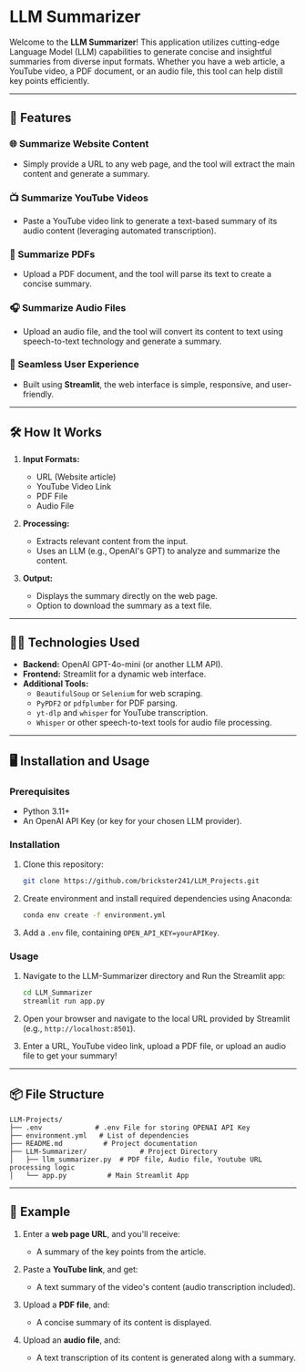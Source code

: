 # LLM Summarizer

Welcome to the **LLM Summarizer**! This application utilizes cutting-edge Language Model (LLM) capabilities to generate concise and insightful summaries from diverse input formats. Whether you have a web article, a YouTube video, a PDF document, or an audio file, this tool can help distill key points efficiently.

---

## 🚀 Features

### 🌐 Summarize Website Content
- Simply provide a URL to any web page, and the tool will extract the main content and generate a summary.

### 📺 Summarize YouTube Videos
- Paste a YouTube video link to generate a text-based summary of its audio content (leveraging automated transcription).

### 📄 Summarize PDFs
- Upload a PDF document, and the tool will parse its text to create a concise summary.

### 🎧 Summarize Audio Files
- Upload an audio file, and the tool will convert its content to text using speech-to-text technology and generate a summary.

### 🌈 Seamless User Experience
- Built using **Streamlit**, the web interface is simple, responsive, and user-friendly.

---

## 🛠️ How It Works

1. **Input Formats:**
   - URL (Website article)
   - YouTube Video Link
   - PDF File
   - Audio File

2. **Processing:**
   - Extracts relevant content from the input.
   - Uses an LLM (e.g., OpenAI's GPT) to analyze and summarize the content.

3. **Output:**
   - Displays the summary directly on the web page.
   - Option to download the summary as a text file.

---

## 🧑‍💻 Technologies Used

- **Backend:** OpenAI GPT-4o-mini (or another LLM API).
- **Frontend:** Streamlit for a dynamic web interface.
- **Additional Tools:**
  - `BeautifulSoup` or `Selenium` for web scraping.
  - `PyPDF2` or `pdfplumber` for PDF parsing.
  - `yt-dlp` and `whisper` for YouTube transcription.
  - `Whisper` or other speech-to-text tools for audio file processing.

---

## 🖥️ Installation and Usage

### Prerequisites
- Python 3.11+
- An OpenAI API Key (or key for your chosen LLM provider).

### Installation

1. Clone this repository:
   ```bash
   git clone https://github.com/brickster241/LLM_Projects.git
   ```

2. Create environment and install required dependencies using Anaconda:
   ```bash
   conda env create -f environment.yml
   ```

3. Add a `.env` file, containing `OPEN_API_KEY=yourAPIKey`.

### Usage

1. Navigate to the LLM-Summarizer directory and Run the Streamlit app:
   ```bash
   cd LLM_Summarizer
   streamlit run app.py
   ```

2. Open your browser and navigate to the local URL provided by Streamlit (e.g., `http://localhost:8501`).

3. Enter a URL, YouTube video link, upload a PDF file, or upload an audio file to get your summary!

---

## 📦 File Structure

```plaintext
LLM-Projects/
├── .env             # .env File for storing OPENAI API Key
├── environment.yml   # List of dependencies
├── README.md          # Project documentation
├── LLM-Summarizer/             # Project Directory
│   ├── llm_summarizer.py  # PDF file, Audio file, Youtube URL processing logic
│   └── app.py          # Main Streamlit App
```

---

## 🌟 Example

1. Enter a **web page URL**, and you'll receive:
   - A summary of the key points from the article.

2. Paste a **YouTube link**, and get:
   - A text summary of the video's content (audio transcription included).

3. Upload a **PDF file**, and:
   - A concise summary of its content is displayed.

4. Upload an **audio file**, and:
   - A text transcription of its content is generated along with a summary.
